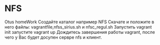 # NFS
Otus homeWork
Создайте каталог например NFS
Скачате и положите в него файлы: vagrantfile,nfss_sirius.sh и nfsc_regul.sh
Запустить vagrant init
запустите vagrant up
Дождитесь завершения работы vagrant, после чего у Вас будет досупен сервре nfs и клиент.
